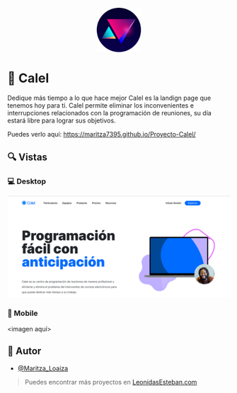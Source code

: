 <p align="center">
    <a href="https://leonidasesteban.com/proyectos/todos"><img src="https://raw.githubusercontent.com/no-te-rindas/logo/main/Logo/LonidasEsteban-destello-envolvente-circular-negro.png" height="100"/></a>
</p>

    
# 💎 Calel


Dedique más tiempo a lo que hace mejor Calel es la landign page que tenemos hoy para ti. Calel permite eliminar los inconvenientes e interrupciones relacionados con la programación de reuniones, su día estará libre para lograr sus objetivos.


Puedes verlo aquí: https://maritza7395.github.io/Proyecto-Calel/


## 🔍 Vistas 

### 💻 Desktop

<img src="./resources/tools/landing-muestra.PNG">

### 📱 Mobile

<imagen aquí>

## 🌟 Autor

* **<Maritza Loaiza>**  [@Maritza_Loaiza](https://github.com/Maritza7395)

> Puedes encontrar más proyectos en
[LeonidasEsteban.com](https://leonidasesteban.com/proyectos/todos)
